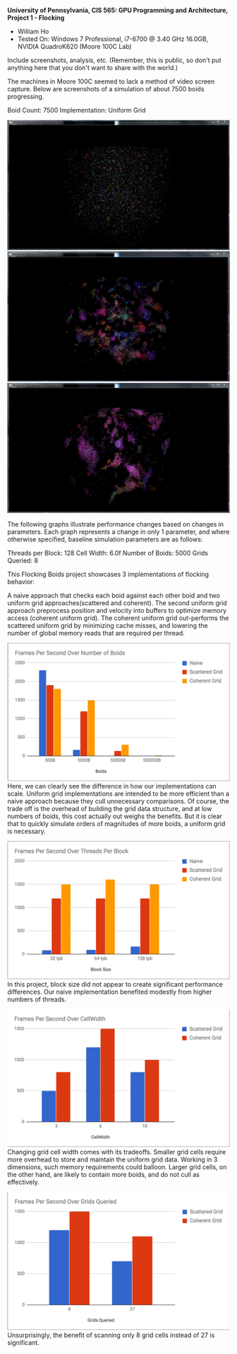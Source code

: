 **University of Pennsylvania, CIS 565: GPU Programming and Architecture,
Project 1 - Flocking**

* William Ho
* Tested On: Windows 7 Professional, i7-6700 @ 3.40 GHz 16.0GB, NVIDIA QuadroK620 (Moore 100C Lab)

Include screenshots, analysis, etc. (Remember, this is public, so don't put
anything here that you don't want to share with the world.)


The machines in Moore 100C seemed to lack a method of video screen capture. Below are screenshots of a simulation of about 7500 boids progressing. 

Boid Count: 7500
Implementation: Uniform Grid

![Boids begin movement in small flocks](images/scattered1.PNG)
![Flocks coalesce into larger groups](images/scattered4.PNG)
![Major flock group begins to dominate simulation](images/scattered5.PNG)


The following graphs illustrate performance changes based on changes in parameters. Each graph represents a change in only 1 parameter, and where otherwise specified, baseline simulation parameters are as follows:

Threads per Block: 128
Cell Width: 6.0f
Number of Boids: 5000
Grids Queried: 8

This Flocking Boids project showcases 3 implementations of flocking behavior:

A naive approach that checks each boid against each other boid and two uniform grid approaches(scattered and coherent). The second uniform grid approach preprocess position and velocity into buffers to optimize memory access (coherent uniform grid). The coherent uniform grid out-performs the scattered uniform grid by minimizing cache misses, and lowering the number of global memory reads that are required per thread. 

![Graph 1](images/fpsOverBoidNumber.PNG)
Here, we can clearly see the difference in how our implementations can scale. Uniform grid implementations are intended to be more efficient than a naive approach because they cull unnecessary comparisons. Of course, the trade off is the overhead of building the grid data structure, and at low numbers of boids, this cost actually out weighs the benefits. But it is clear that to quickly simulate orders of magnitudes of more boids, a uniform grid is necessary.

![Graph 2](images/fpsOverThreads.PNG)
In this project, block size did not appear to create significant performance differences. Our naive implementation benefited modestly from higher numbers of threads.

![Graph 3](images/fpsOverCellWidth.PNG)
Changing grid cell width comes with its tradeoffs. Smaller grid cells require more overhead to store and maintain the uniform grid data. Working in 3 dimensions, such memory requirements could balloon. Larger grid cells, on the other hand, are likely to contain more boids, and do not cull as effectively. 

![Graph 4](images/fpsOverGrids.PNG)
Unsurprisingly, the benefit of scanning only 8 grid cells instead of 27 is significant. 
